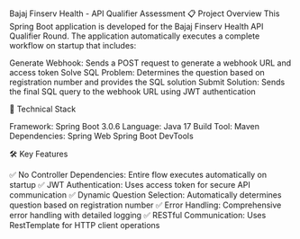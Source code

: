 Bajaj Finserv Health - API Qualifier Assessment
📋 Project Overview
This Spring Boot application is developed for the Bajaj Finserv Health API Qualifier Round. The application automatically executes a complete workflow on startup that includes:

Generate Webhook: Sends a POST request to generate a webhook URL and access token
Solve SQL Problem: Determines the question based on registration number and provides the SQL solution
Submit Solution: Sends the final SQL query to the webhook URL using JWT authentication

🔧 Technical Stack

Framework: Spring Boot 3.0.6
Language: Java 17
Build Tool: Maven
Dependencies:
Spring Web
Spring Boot DevTools

🛠️ Key Features

✅ No Controller Dependencies: Entire flow executes automatically on startup
✅ JWT Authentication: Uses access token for secure API communication
✅ Dynamic Question Selection: Automatically determines question based on registration number
✅ Error Handling: Comprehensive error handling with detailed logging
✅ RESTful Communication: Uses RestTemplate for HTTP client operations
